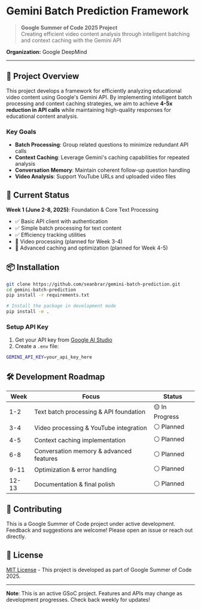# Gemini Batch Prediction Framework

> **Google Summer of Code 2025 Project**  
> Creating efficient video content analysis through intelligent batching and context caching with the Gemini API

**Organization:** Google DeepMind

---

## 🎯 Project Overview

This project develops a framework for efficiently analyzing educational video content using Google's Gemini API. By implementing intelligent batch processing and context caching strategies, we aim to achieve **4-5x reduction in API calls** while maintaining high-quality responses for educational content analysis.

### Key Goals
- **Batch Processing**: Group related questions to minimize redundant API calls
- **Context Caching**: Leverage Gemini's caching capabilities for repeated analysis
- **Conversation Memory**: Maintain coherent follow-up question handling
- **Video Analysis**: Support YouTube URLs and uploaded video files

## 🚀 Current Status

**Week 1 (June 2-8, 2025)**: Foundation & Core Text Processing
- ✅ Basic API client with authentication
- ✅ Simple batch processing for text content
- ✅ Efficiency tracking utilities
- 🚧 Video processing (planned for Week 3-4)
- 🚧 Advanced caching and optimization (planned for Week 4-5)

## 📦 Installation

```bash
git clone https://github.com/seanbrar/gemini-batch-prediction.git
cd gemini-batch-prediction
pip install -r requirements.txt

# Install the package in development mode
pip install -e .
```

### Setup API Key
1. Get your API key from [Google AI Studio](https://ai.dev/)
2. Create a `.env` file:
```bash
GEMINI_API_KEY=your_api_key_here
```

## 🛠️ Development Roadmap

| Week | Focus | Status |
|------|-------|--------|
| 1-2 | Text batch processing & API foundation | 🟡 In Progress |
| 3-4 | Video processing & YouTube integration | ⚪ Planned |
| 4-5 | Context caching implementation | ⚪ Planned |
| 6-8 | Conversation memory & advanced features | ⚪ Planned |
| 9-11 | Optimization & error handling | ⚪ Planned |
| 12-13 | Documentation & final polish | ⚪ Planned |

## 🤝 Contributing

This is a Google Summer of Code project under active development. Feedback and suggestions are welcome! Please open an issue or reach out directly.

## 📄 License

[MIT License](LICENSE) - This project is developed as part of Google Summer of Code 2025.

---

**Note**: This is an active GSoC project. Features and APIs may change as development progresses. Check back weekly for updates!
